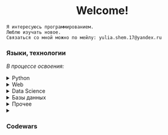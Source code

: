 <h1 align="center">Welcome!</h1>

```
Я интересуюсь программированием.
Люблю изучать новое.
Связаться со мной можно по мейлу: yulia.shem.17@yandex.ru
```
### Языки, технологии
<i>В процессе освоения:</i>
<details>
<summary>
Python
</summary>

- Flask
</details>

<details>
<summary>
Web
</summary>
    
- Flask
- HTML
- CSS
- Javascript
- Bootstrap
</details>

<details>
<summary>
Data Science
</summary>

- Jupyter Notebook
- Pandas
- Numpy
- Matplotlib
- Seaborn
</details>

<details>
<summary>
Базы данных
</summary>

- SQLAlchemy
</details>

<details>
<summary>
Прочее
</summary>

- Git
- Github
</details>

<details>
<summary>
<h3>Codewars</h3>
</summary>
<img src='https://www.codewars.com/users/yulia.shem/badges/large' width='50%' align='center'>
<picture>
    <source media="(prefers-color-scheme: light)" srcset="https://codewars-stats-ignacio-cuadra.vercel.app/?username=yulia.shem&theme=light&primaryColor=3c7ebb">
    <img align="left" width="450">
</picture>
</details>
